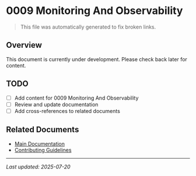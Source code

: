 # 0009 Monitoring And Observability

> This file was automatically generated to fix broken links.

## Overview

This document is currently under development. Please check back later for content.

## TODO

- [ ] Add content for 0009 Monitoring And Observability
- [ ] Review and update documentation
- [ ] Add cross-references to related documents

## Related Documents

- [Main Documentation](../../index.md)
- [Contributing Guidelines](../../CONTRIBUTING.md)

______________________________________________________________________

*Last updated: 2025-07-20*
